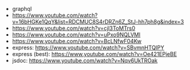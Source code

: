 - graphql
- https://www.youtube.com/watch?v=16bHGKe1QqY&list=RDCMUC8S4rDRZn6Z_StJ-hh7ph8g&index=3
- https://www.youtube.com/watch?v=cjl3ToMTrs0
- https://www.youtube.com/watch?v=uPxo9NQLVMI
- https://www.youtube.com/watch?v=BcLNfwF04Kw
- express: https://www.youtube.com/watch?v=SBvmnHTQIPY
- express (best): https://www.youtube.com/watch?v=Oe421EPjeBE
- jsdoc: https://www.youtube.com/watch?v=Nqv6UkTROak
